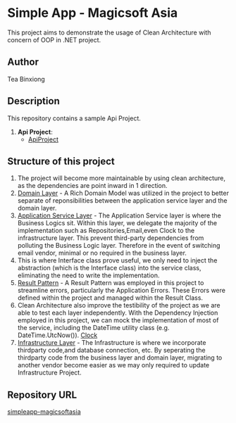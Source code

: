 # Simple App - Magicsoft Asia
This project aims to demonstrate the usage of Clean Architecture with concern of OOP in .NET project.

## Author
Tea Binxiong

## Description
This repository contains a sample Api Project.

1. **Api Project**: 
   - [ApiProject](./src/ApiProject)

##  Structure of this project
1. The project will become more maintainable by using clean architecture, as the dependencies are point inward in 1 direction.
2. [Domain Layer](./src/ApiProject/ApiProject.Domain) - A Rich Domain Model was utilized in the project to better separate of reponsibilities between the application service layer and the domain layer.
3. [Application Service Layer](./src/ApiProject/ApiProject.Service) - The Application Service layer is where the Business Logics sit. Within this layer, we delegate the majority of the implementation such as Repositories,Email,even Clock to the infrastructure layer. This prevent third-party dependencies from polluting the Business Logic layer. Therefore in the event of switching email vendor, minimal or no required in the business layer.
4. This is where Interface class prove useful, we only need to inject the abstraction (which is the Interface class) into the service class, eliminating the need to write the implementation.
5. [Result Pattern](./src/ApiProject/ApiProject.Domain/Abstractions/Result.cs) - A Result Pattern was employed in this project to streamline errors, particularly the Application Errors. These Errors were defined within the project and managed within the Result Class.
6. Clean Architecture also improve the testibility of the project as we are able to test each layer independently. With the Dependency Injection employed in this project, we can mock the implementation of most of the service, including the DateTime utility class (e.g. DateTime.UtcNow()). [Clock](./src/ApiProject/ApiProject.Infrastructure/Clock/DateTimeProvider.cs)
7. [Infrastructure Layer](./src/ApiProject/ApiProject.Infrastructure) - The Infrastructure is where we incorporate thirdparty code,and database connection, etc. By seperating the thirdparty code from the business layer and domain layer, migrating to another vendor become easier as we may only required to update Infrastructure Project.

## Repository URL
[simpleapp-magicsoftasia](https://github.com/teabinxiong/simpleapp-magicsoftasia)





